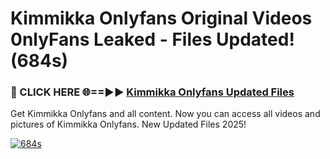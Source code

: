 # Kimmikka Onlyfans Original Videos 0nlyFans Leaked - Files Updated! (684s)

<h3>🔴 CLICK HERE 🌐==►► <a href="https://tinyurl.com/ehrbuxhb" rel="nofollow">Kimmikka Onlyfans Updated Files</a></h3>

Get Kimmikka Onlyfans and all content. Now you can access all videos and pictures of Kimmikka Onlyfans. New Updated Files 2025!

[![684s](https://i.imgur.com/lVYEuWS.gif)](https://tinyurl.com/ehrbuxhb)
